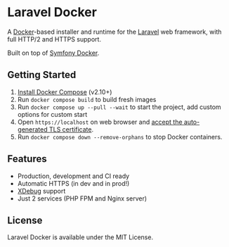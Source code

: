 # Laravel Docker

A [Docker](https://www.docker.com/)-based installer and runtime for the [Laravel](https://laravel.com/) web framework,
with full HTTP/2 and HTTPS support.

Built on top of [Symfony Docker](https://github.com/dunglas/symfony-docker/blob/main/README.md).

## Getting Started

1. [Install Docker Compose](https://docs.docker.com/compose/install/) (v2.10+)
2. Run `docker compose build` to build fresh images
3. Run `docker compose up --pull --wait` to start the project, add custom options for custom start
4. Open `https://localhost` on web browser
   and [accept the auto-generated TLS certificate](https://stackoverflow.com/a/15076602/1352334).
5. Run `docker compose down --remove-orphans` to stop Docker containers.

## Features

* Production, development and CI ready
* Automatic HTTPS (in dev and in prod!)
* [XDebug](https://xdebug.org/) support
* Just 2 services (PHP FPM and Nginx server)

## License

Laravel Docker is available under the MIT License.
